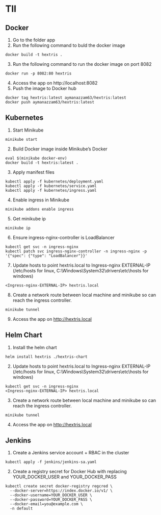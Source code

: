 # TII

## Docker
1. Go to the folder app
2. Run the following command to buld the docker image
```
docker build -t hextris .
```
3. Run the following command to run the docker image on port 8082
```
docker run -p 8082:80 hextris
```
4. Access the app on http://localhost:8082
5. Push the image to Docker hub
```
docker tag hextris:latest aymanazzam63/hextris:latest
docker push aymanazzam63/hextris:latest
```

## Kubernetes
1. Start Minikube
```
minikube start
```
2. Build Docker image inside Minikube’s Docker
```
eval $(minikube docker-env)
docker build -t hextris:latest .
```
3. Apply manifest files
```
kubectl apply -f kubernetes/deployment.yaml
kubectl apply -f kubernetes/service.yaml
kubectl apply -f kubernetes/ingress.yaml
```
4. Enable ingress in Minikube
```
minikube addons enable ingress
```
5. Get minikube ip
```
minikube ip
```
6. Ensure ingress-nginx-controller is LoadBalancer 
```
kubectl get svc -n ingress-nginx
kubectl patch svc ingress-nginx-controller -n ingress-nginx -p '{"spec": {"type": "LoadBalancer"}}'
```
7. Update hosts to point hextris.local to Ingress-nginx EXTERNAL-IP (/etc/hosts for linux, C:\Windows\System32\drivers\etc\hosts for windows)
```
<Ingress-nginx-EXTERNAL-IP> hextris.local
```
8. Create a network route between local machine and minikube so can reach the ingress controller.
```
minikube tunnel
```
9. Access the app on http://hextris.local

## Helm Chart
1. Install the helm chart
```
helm install hextris ./hextris-chart
```
2. Update hosts to point hextris.local to Ingress-nginx EXTERNAL-IP (/etc/hosts for linux, C:\Windows\System32\drivers\etc\hosts for windows)
```
kubectl get svc -n ingress-nginx
<Ingress-nginx-EXTERNAL-IP> hextris.local
```
3. Create a network route between local machine and minikube so can reach the ingress controller.
```
minikube tunnel
```
4. Access the app on http://hextris.local

## Jenkins
1. Create a Jenkins service account + RBAC in the cluster
```
kubectl apply -f jenkins/jenkins-sa.yaml
```
2. Create a registry secret for Docker Hub with replacing YOUR_DOCKER_USER and YOUR_DOCKER_PASS
```
kubectl create secret docker-registry regcred \
  --docker-server=https://index.docker.io/v1/ \
  --docker-username=YOUR_DOCKER_USER \
  --docker-password=YOUR_DOCKER_PASS \
  --docker-email=you@example.com \
  -n default
```